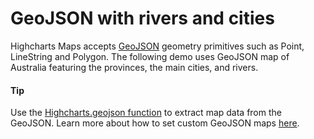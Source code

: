 # GeoJSON with rivers and cities
Highcharts Maps accepts [GeoJSON](https://en.wikipedia.org/wiki/GeoJSON) geometry primitives such as Point, LineString and Polygon. The following demo uses GeoJSON map of Australia featuring the provinces, the main cities, and rivers.
#### Tip
Use the [Highcharts.geojson function](https://api.highcharts.com/class-reference/Highcharts#.geojson) to extract map data from the GeoJSON.
Learn more about how to set custom GeoJSON maps [here](https://www.highcharts.com/docs/maps/custom-geojson-maps).
